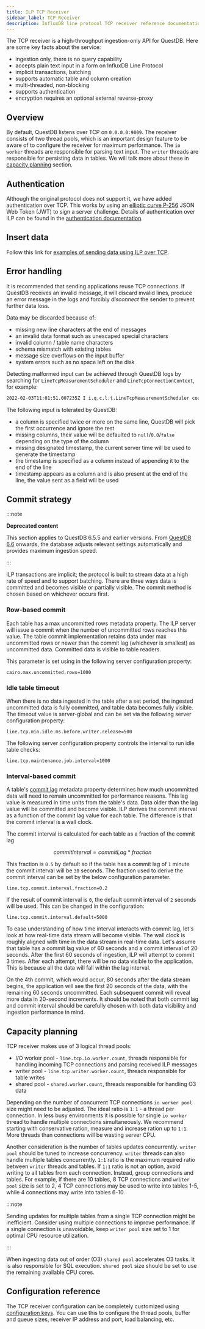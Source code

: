 ```yaml
---
title: ILP TCP Receiver
sidebar_label: TCP Receiver
description: InfluxDB line protocol TCP receiver reference documentation.
---
```


The TCP receiver is a high-throughput ingestion-only API for QuestDB. Here are
some key facts about the service:

- ingestion only, there is no query capability
- accepts plain text input in a form on InfluxDB Line Protocol
- implicit transactions, batching
- supports automatic table and column creation
- multi-threaded, non-blocking
- supports authentication
- encryption requires an optional external reverse-proxy

## Overview

By default, QuestDB listens over TCP on `0.0.0.0:9009`. The receiver consists of
two thread pools, which is an important design feature to be aware of to
configure the receiver for maximum performance. The `io worker` threads are
responsible for parsing text input. The `writer` threads are responsible for
persisting data in tables. We will talk more about these in
[capacity planning](#capacity-planning) section.

## Authentication

Although the original protocol does not support it, we have added authentication
over TCP. This works by using an
[elliptic curve P-256](https://en.wikipedia.org/wiki/Elliptic-curve_cryptography)
JSON Web Token (JWT) to sign a server challenge. Details of authentication over
ILP can be found in the
[authentication documentation](/docs/reference/api/ilp/authenticate/).

## Insert data

Follow this link for
[examples of sending data using ILP over TCP](/docs/develop/insert-data#influxdb-line-protocol).

## Error handling

It is recommended that sending applications reuse TCP connections. If QuestDB
receives an invalid message, it will discard invalid lines, produce an error
message in the logs and forcibly _disconnect_ the sender to prevent further data
loss.

Data may be discarded because of:

- missing new line characters at the end of messages
- an invalid data format such as unescaped special characters
- invalid column / table name characters
- schema mismatch with existing tables
- message size overflows on the input buffer
- system errors such as no space left on the disk

Detecting malformed input can be achieved through QuestDB logs by searching for
`LineTcpMeasurementScheduler` and `LineTcpConnectionContext`, for example:

```bash
2022-02-03T11:01:51.007235Z I i.q.c.l.t.LineTcpMeasurementScheduler could not create table [tableName=trades, ex=`column name contains invalid characters [colName=trade_%]`, errno=0]
```

The following input is tolerated by QuestDB:

- a column is specified twice or more on the same line, QuestDB will pick the
  first occurrence and ignore the rest
- missing columns, their value will be defaulted to `null`/`0.0`/`false`
  depending on the type of the column
- missing designated timestamp, the current server time will be used to generate
  the timestamp
- the timestamp is specified as a column instead of appending it to the end of
  the line
- timestamp appears as a column and is also present at the end of the line, the
  value sent as a field will be used

## Commit strategy

:::note

**Deprecated content**

This section applies to QuestDB 6.5.5 and earlier versions. From
[QuestDB 6.6](https://github.com/questdb/questdb/releases/tag/6.6) onwards, the
database adjusts relevant settings automatically and provides maximum ingestion
speed.

:::

ILP transactions are implicit; the protocol is built to stream data at a high
rate of speed and to support batching. There are three ways data is committed
and becomes visible or partially visible. The commit method is chosen based on
whichever occurs first.

### Row-based commit

Each table has a max uncommitted rows metadata property. The ILP server will
issue a commit when the number of uncommitted rows reaches this value. The table
commit implementation retains data under max uncommitted rows or newer than the
commit lag (whichever is smallest) as uncommitted data. Committed data is
visible to table readers.

This parameter is set using in the following server configuration property:

```shell title="Commit when this number of uncommitted records is reached"
cairo.max.uncommitted.rows=1000
```

### Idle table timeout

When there is no data ingested in the table after a set period, the ingested
uncommitted data is fully committed, and table data becomes fully visible. The
timeout value is server-global and can be set via the following server
configuration property:

```shell title="Minimum amount of idle time (millis) before table writer is released"
line.tcp.min.idle.ms.before.writer.release=500
```

The following server configuration property controls the interval to run idle
table checks:

```shell title="Setting maintenance interval (millis)"
line.tcp.maintenance.job.interval=1000
```

### Interval-based commit

A table's [commit lag](/docs/guides/out-of-order-commit-lag) metadata property
determines how much uncommitted data will need to remain uncommitted for
performance reasons. This lag value is measured in time units from the table's
data. Data older than the lag value will be committed and become visible. ILP
derives the commit interval as a function of the commit lag value for each
table. The difference is that the commit interval is a wall clock.

The commit interval is calculated for each table as a fraction of the commit lag

$$
commitInterval = commitLag * fraction
$$

This fraction is `0.5` by default so if the table has a commit lag of `1` minute
the commit interval will be `30` seconds. The fraction used to derive the commit
interval can be set by the below configuration parameter.

```shell title="Setting commit interval fraction"
line.tcp.commit.interval.fraction=0.2
```

If the result of commit interval is `0`, the default commit interval of `2`
seconds will be used. This can be changed in the configuration:

```shell title="Setting the default commit interval in milliseconds"
line.tcp.commit.interval.default=5000
```

To ease understanding of how time interval interacts with commit lag, let's look
at how real-time data stream will become visible. The wall clock is roughly
aligned with time in the data stream in real-time data. Let's assume that table
has a commit lag value of 60 seconds and a commit interval of 20 seconds. After
the first 60 seconds of ingestion, ILP will attempt to commit 3 times. After
each attempt, there will be no data visible to the application. This is because
all the data will fall within the lag interval.

On the 4th commit, which would occur, 80 seconds after the data stream begins,
the application will see the first 20 seconds of the data, with the remaining 60
seconds uncommitted. Each subsequent commit will reveal more data in 20-second
increments. It should be noted that both commit lag and commit interval should
be carefully chosen with both data visibility and ingestion performance in mind.

## Capacity planning

TCP receiver makes use of 3 logical thread pools:

- I/O worker pool - `line.tcp.io.worker.count`, threads responsible for handling
  incoming TCP connections and parsing received ILP messages
- writer pool - `line.tcp.writer.worker.count`, threads responsible for table
  writes
- shared pool - `shared.worker.count`, threads responsible for handling O3 data

Depending on the number of concurrent TCP connections `io worker pool` size
might need to be adjusted. The ideal ratio is `1:1` - a thread per connection.
In less busy environments it is possible for single `io worker` thread to handle
multiple connections simultaneously. We recommend starting with conservative
ration, measure and increase ration up to `1:1`. More threads than connections
will be wasting server CPU.

Another consideration is the number of tables updates concurrently.
`writer pool` should be tuned to increase concurrency. `writer` threads can also
handle multiple tables concurrently. `1:1` ratio is the maximum required ratio
between `writer` threads and tables. If `1:1` ratio is not an option, avoid
writing to all tables from each connection. Instead, group connections and
tables. For example, if there are 10 tables, 8 TCP connections and `writer pool`
size is set to 2, 4 TCP connections may be used to write into tables 1-5, while
4 connections may write into tables 6-10.

:::note

Sending updates for multiple tables from a single TCP connection might be
inefficient. Consider using multiple connections to improve performance. If a
single connection is unavoidable, keep `writer pool` size set to 1 for optimal
CPU resource utilization.

:::

When ingesting data out of order (O3) `shared pool` accelerates O3 tasks. It is
also responsible for SQL execution. `shared pool` size should be set to use the
remaining available CPU cores.

## Configuration reference

The TCP receiver configuration can be completely customized using
[configuration keys](/docs/reference/configuration#influxdb-line-protocol). You
can use this to configure the thread pools, buffer and queue sizes, receiver IP
address and port, load balancing, etc.
